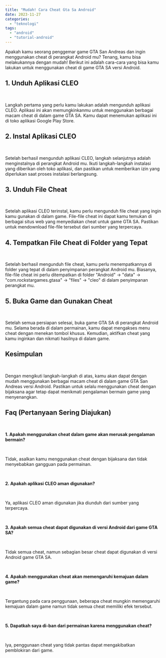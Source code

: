 ```yaml
---
title: "Mudah! Cara Cheat Gta Sa Android"
date: 2023-11-27
categories: 
  - "teknologi"
tags: 
  - "android"
  - "tutorial-android"
---
```


Apakah kamu seorang penggemar game GTA San Andreas dan ingin menggunakan cheat di perangkat Android mu? Tenang, kamu bisa melakukannya dengan mudah! Berikut ini adalah cara-cara yang bisa kamu lakukan untuk menggunakan cheat di game GTA SA versi Android.

## 1\. Unduh Aplikasi CLEO

 

Langkah pertama yang perlu kamu lakukan adalah mengunduh aplikasi CLEO. Aplikasi ini akan memungkinkanmu untuk menggunakan berbagai macam cheat di dalam game GTA SA. Kamu dapat menemukan aplikasi ini di toko aplikasi Google Play Store.

## 2\. Instal Aplikasi CLEO

 

Setelah berhasil mengunduh aplikasi CLEO, langkah selanjutnya adalah menginstalnya di perangkat Android mu. Ikuti langkah-langkah instalasi yang diberikan oleh toko aplikasi, dan pastikan untuk memberikan izin yang diperlukan saat proses instalasi berlangsung.

## 3\. Unduh File Cheat

 

Setelah aplikasi CLEO terinstal, kamu perlu mengunduh file cheat yang ingin kamu gunakan di dalam game. File-file cheat ini dapat kamu temukan di berbagai situs web yang menyediakan cheat untuk game GTA SA. Pastikan untuk mendownload file-file tersebut dari sumber yang terpercaya.

## 4\. Tempatkan File Cheat di Folder yang Tepat

 

Setelah berhasil mengunduh file cheat, kamu perlu menempatkannya di folder yang tepat di dalam penyimpanan perangkat Android mu. Biasanya, file-file cheat ini perlu ditempatkan di folder "Android" -> "data" -> "com.rockstargames.gtasa" -> "files" -> "cleo" di dalam penyimpanan perangkat mu.

## 5\. Buka Game dan Gunakan Cheat

 

Setelah semua persiapan selesai, buka game GTA SA di perangkat Android mu. Selama berada di dalam permainan, kamu dapat mengakses menu cheat dengan menekan tombol khusus. Kemudian, aktifkan cheat yang kamu inginkan dan nikmati hasilnya di dalam game.

## Kesimpulan

 

Dengan mengikuti langkah-langkah di atas, kamu akan dapat dengan mudah menggunakan berbagai macam cheat di dalam game GTA San Andreas versi Android. Pastikan untuk selalu menggunakan cheat dengan bijaksana agar tetap dapat menikmati pengalaman bermain game yang menyenangkan.

## Faq (Pertanyaan Sering Diajukan)

 

**1\. Apakah menggunakan cheat dalam game akan merusak pengalaman bermain?**

 

Tidak, asalkan kamu menggunakan cheat dengan bijaksana dan tidak menyebabkan gangguan pada permainan.

 

**2\. Apakah aplikasi CLEO aman digunakan?**

 

Ya, aplikasi CLEO aman digunakan jika diunduh dari sumber yang terpercaya.

 

**3\. Apakah semua cheat dapat digunakan di versi Android dari game GTA SA?**

 

Tidak semua cheat, namun sebagian besar cheat dapat digunakan di versi Android game GTA SA.

 

**4\. Apakah menggunakan cheat akan memengaruhi kemajuan dalam game?**

 

Tergantung pada cara penggunaan, beberapa cheat mungkin memengaruhi kemajuan dalam game namun tidak semua cheat memiliki efek tersebut.

 

**5\. Dapatkah saya di-ban dari permainan karena menggunakan cheat?**

 

Iya, penggunaan cheat yang tidak pantas dapat mengakibatkan pemblokiran dari game.
